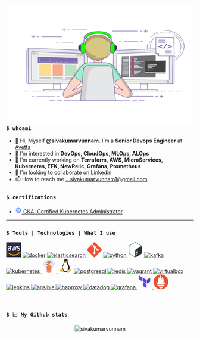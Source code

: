 <img align="right" src="https://github.com/sivakumarvunnam/sivakumarvunnam/blob/main/images/coder.gif?raw=true" width="500" height="320" />

### `$ whoami`
- 👋 Hi, Myself **@sivakumarvunnam**. I'm a **Senior Devops Engineer** at [Avetta](https://www.avetta.com/)
- 👀 I’m interested in **DevOps, CloudOps, MLOps, ALOps**
- 🌱 I’m currently working on **Terraform, AWS, MicroServices, Kubernetes, EFK, NewRelic, Grafana, Prometheus**
- 💞️ I’m looking to collaborate on [Linkedin](https://www.linkedin.com/in/sivakumarvunnam/)
- 📫 How to reach me ...sivakumarvunnam1@gmail.com

### `$ certifications`

- <a href="https://www.credly.com/badges/df6d5e78-c1e1-4b40-abcf-1472b3d17f7f?source=linked_in_profile"><img src="images/cka.png" width="18" alt="CKA">&nbsp;CKA: Certified Kubernetes Administrator</a>

---
### `$ Tools | Technologies | What I use`

<p align="left"><a href="https://aws.amazon.com" target="_blank"> <img src="images/aws.png" alt="aws" width="40" height="40" /> </a> <a href="https://www.docker.com/" target="_blank"> <img src="https://www.vectorlogo.zone/logos/docker/docker-icon.svg" alt="docker" width="40" height="40" /> </a> <a href="https://www.elastic.co" target="_blank"> <img src="https://www.vectorlogo.zone/logos/elastic/elastic-icon.svg" alt="elasticsearch" width="40" height="40" /> </a> <a href="https://github.com/" target="_blank"> <img src="images/git.png" alt="github" width="40" height="40" /> </a> <a href="https://www.python.org/" target="_blank"> <img src="https://www.vectorlogo.zone/logos/python/python-icon.svg" alt="python" width="40" height="40" /> </a> <a href="https://www.gnu.org/software/bash/" target="_blank"> <img src="images/bash.png" alt="GNUBash" width="40" height="40" /> </a><a href="https://kafka.apache.org/" target="_blank"> <img src="https://www.vectorlogo.zone/logos/apache_kafka/apache_kafka-icon.svg" alt="kafka" width="40" height="40" /> </a><a href="https://kubernetes.io" target="_blank"> <img src="https://www.vectorlogo.zone/logos/kubernetes/kubernetes-icon.svg" alt="kubernetes" width="40" height="40" /> </a><a href="https://argo-cd.readthedocs.io/en/stable/" target="_blank"> <img src="images/argocd.png" alt="argocd" width="40" height="40" /> </a> <a href="https://www.linux.org/" target="_blank"> <img src="images/linux.png" alt="linux" width="40" height="40" /> </a> <a href="https://www.postgresql.org/" target="_blank"> <img src="https://www.vectorlogo.zone/logos/postgresql/postgresql-icon.svg" alt="postgresql" width="40" height="40" /> </a> <a href="https://redis.io/" target="_blank"> <img src="https://www.vectorlogo.zone/logos/redis/redis-icon.svg" alt="redis" width="40" height="40" /> </a>  <a href="https://www.vagrantup.com/" target="_blank"> <img src="https://www.vectorlogo.zone/logos/vagrantup/vagrantup-icon.svg" alt="vagrant" width="40" height="40" /> </a> <a href="https://www.virtualbox.org/" target="_blank"> <img src="https://www.vectorlogo.zone/logos/virtualbox/virtualbox-icon.svg" alt="virtualbox" width="40" height="40" /> </a>  <a href="https://www.jenkins.io/" target="_blank"> <img src="https://www.vectorlogo.zone/logos/jenkins/jenkins-icon.svg" alt="jenkins" width="40" height="40" /> </a> <a href="https://www.ansible.com/" target="_blank"> <img src="https://www.vectorlogo.zone/logos/ansible/ansible-icon.svg" alt="ansible" width="40" height="40" /> </a> <a href="http://www.haproxy.org/" target="_blank"> <img src="https://www.vectorlogo.zone/logos/haproxy/haproxy-icon.svg" alt="haproxy" width="40" height="40" /> </a> <a href="https://www.datadoghq.com/" target="_blank"> <img src="https://www.vectorlogo.zone/logos/datadoghq/datadoghq-icon.svg" alt="datadog" width="40" height="40" /> </a> <a href="https://solr.apache.org/guide/6_6/solrcloud.html" target="_blank"> <img src="https://www.vectorlogo.zone/logos/grafana/grafana-icon.svg" alt="grafana" width="40" height="40" /> </a> <a href="https://www.terraform.io/" target="_blank"> <img src="images/terraform.png" alt="Terraform" width="40" height="40" /> </a> <a href="https://prometheus.io/" target="_blank"> <img src="images/prometheus.png" alt="Prometheus" width="40" height="40" /> </a></p>
<br>

### `$ 📈 My Github stats`

<p align="center"> <img src="https://github-readme-stats.vercel.app/api?username=sivakumarvunnam&show_icons=true&theme=gotham" alt="sivakumarvunnam" />

<!---
sivakumarvunnam/sivakumarvunnam is a ✨ special ✨ repository because its `README.md` (this file) appears on your GitHub profile.
You can click the Preview link to take a look at your changes.
--->
